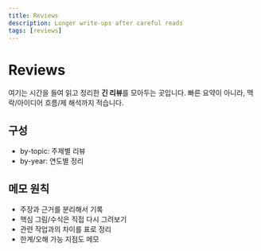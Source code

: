 ```yaml
---
title: Reviews
description: Longer write-ups after careful reads
tags: [reviews]
---
```


# Reviews

여기는 시간을 들여 읽고 정리한 **긴 리뷰**를 모아두는 곳입니다. 빠른 요약이 아니라, 맥락/아이디어 흐름/제 해석까지 적습니다.

## 구성
- by-topic: 주제별 리뷰
- by-year: 연도별 정리

## 메모 원칙
- 주장과 근거를 분리해서 기록
- 핵심 그림/수식은 직접 다시 그려보기
- 관련 작업과의 차이를 표로 정리
- 한계/오해 가능 지점도 메모

